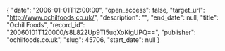 {
  "date": "2006-01-01T12:00:00", 
  "open_access": false, 
  "target_url": "http://www.ochilfoods.co.uk/", 
  "description": "", 
  "end_date": null, 
  "title": "Ochil Foods", 
  "record_id": "20060101T120000/s8L822Up9TI5uqXoKigUPQ==", 
  "publisher": "ochilfoods.co.uk", 
  "slug": 45706, 
  "start_date": null
}

